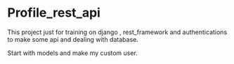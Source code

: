 # Profile_rest_api

This project just for training on django , rest_framework and authentications  to make some api and dealing with database. 
 
Start with models and make my custom user.
 